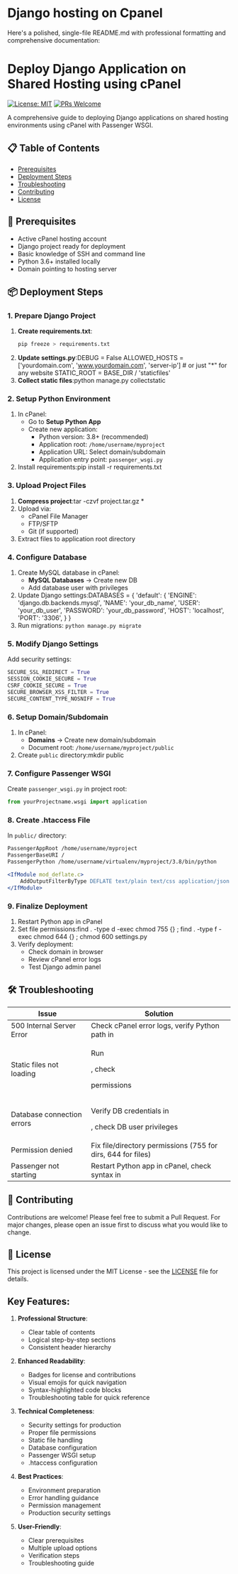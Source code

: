# Django hosting on Cpanel

Here's a polished, single-file README.md with professional formatting and comprehensive documentation:

# Deploy Django Application on Shared Hosting using cPanel

[![License: MIT](https://img.shields.io/badge/License-MIT-yellow.svg)](https://opensource.org/licenses/MIT)
[![PRs Welcome](https://img.shields.io/badge/PRs-welcome-brightgreen.svg)](https://github.com/mrshakil015/Deploy-Django-Application-on-Shared-Hosting-using-Cpanel/pulls)

A comprehensive guide to deploying Django applications on shared hosting environments using cPanel with Passenger WSGI.

## 📋 Table of Contents
- [Prerequisites](#prerequisites)
- [Deployment Steps](#deployment-steps)
- [Troubleshooting](#troubleshooting)
- [Contributing](#contributing)
- [License](#license)

## 🚀 Prerequisites
- Active cPanel hosting account
- Django project ready for deployment
- Basic knowledge of SSH and command line
- Python 3.6+ installed locally
- Domain pointing to hosting server

## 📦 Deployment Steps

### 1. Prepare Django Project
1. **Create requirements.txt**:
   ```bash
   pip freeze > requirements.txt
   ```
1. **Update settings.py**:DEBUG = False
ALLOWED_HOSTS = ['yourdomain.com', 'www.yourdomain.com', 'server-ip'] # or just "*" for any website
STATIC_ROOT = BASE_DIR / 'staticfiles'
2. **Collect static files**:python manage.py collectstatic
### 2. Setup Python Environment
1. In cPanel:
    - Go to **Setup Python App**
    - Create new application:
        - Python version: 3.8+ (recommended)
        - Application root: `/home/username/myproject` 
        - Application URL: Select domain/subdomain
        - Application entry point: `passenger_wsgi.py` 
2. Install requirements:pip install -r requirements.txt
### 3. Upload Project Files
1. **Compress project**:tar -czvf project.tar.gz *
2. Upload via:
    - cPanel File Manager
    - FTP/SFTP
    - Git (if supported)
3. Extract files to application root directory
### 4. Configure Database
1. Create MySQL database in cPanel:
    - **MySQL Databases** → Create new DB
    - Add database user with privileges
2. Update Django settings:DATABASES = {
    'default': {
        'ENGINE': 'django.db.backends.mysql',
        'NAME': 'your_db_name',
        'USER': 'your_db_user',
        'PASSWORD': 'your_db_password',
        'HOST': 'localhost',
        'PORT': '3306',
    }
}
3. Run migrations: `python manage.py migrate`
### 5. Modify Django Settings
Add security settings:

```python
SECURE_SSL_REDIRECT = True
SESSION_COOKIE_SECURE = True
CSRF_COOKIE_SECURE = True
SECURE_BROWSER_XSS_FILTER = True
SECURE_CONTENT_TYPE_NOSNIFF = True
```

### 6. Setup Domain/Subdomain
1. In cPanel:
    - **Domains** → Create new domain/subdomain
    - Document root: `/home/username/myproject/public` 
2. Create `public`  directory:mkdir public

### 7. Configure Passenger WSGI
Create `passenger_wsgi.py` in project root:

```python
from yourProjectname.wsgi import application
```

### 8. Create .htaccess File
In `public/` directory:

```apache
PassengerAppRoot /home/username/myproject
PassengerBaseURI /
PassengerPython /home/username/virtualenv/myproject/3.8/bin/python

<IfModule mod_deflate.c>
    AddOutputFilterByType DEFLATE text/plain text/css application/json application/javascript text/xml application/xml application/xml+rss text/javascript
</IfModule>
```

### 9. Finalize Deployment
1. Restart Python app in cPanel
2. Set file permissions:find . -type d -exec chmod 755 {} \;
find . -type f -exec chmod 644 {} \;
chmod 600 settings.py
3. Verify deployment:
    - Check domain in browser
    - Review cPanel error logs
    - Test Django admin panel
## 🛠️ Troubleshooting
| Issue | Solution |
| ----- | ----- |
| 500 Internal Server Error | Check cPanel error logs, verify Python path in  |
| Static files not loading | <p>Run </p><p>, check </p><p> permissions</p> |
| Database connection errors | <p>Verify DB credentials in </p><p>, check DB user privileges</p> |
| Permission denied | Fix file/directory permissions (755 for dirs, 644 for files) |
| Passenger not starting | Restart Python app in cPanel, check syntax in  |
## 🤝 Contributing
Contributions are welcome! Please feel free to submit a Pull Request. For major changes, please open an issue first to discuss what you would like to change.

## 📄 License
This project is licensed under the MIT License - see the [﻿LICENSE](https://license/) file for details.

## Key Features:
1. **Professional Structure**:
   - Clear table of contents
   - Logical step-by-step sections
   - Consistent header hierarchy

2. **Enhanced Readability**:
   - Badges for license and contributions
   - Visual emojis for quick navigation
   - Syntax-highlighted code blocks
   - Troubleshooting table for quick reference

3. **Technical Completeness**:
   - Security settings for production
   - Proper file permissions
   - Static file handling
   - Database configuration
   - Passenger WSGI setup
   - .htaccess configuration

4. **Best Practices**:
   - Environment preparation
   - Error handling guidance
   - Permission management
   - Production security settings

5. **User-Friendly**:
   - Clear prerequisites
   - Multiple upload options
   - Verification steps
   - Troubleshooting guide
